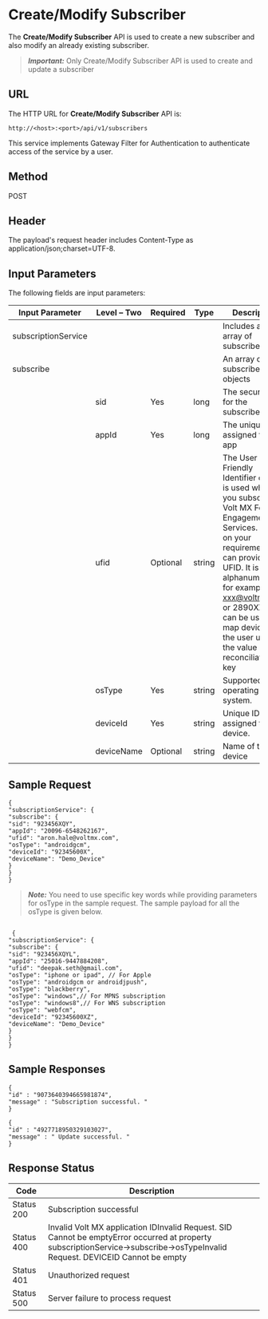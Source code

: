 
# Create/Modify Subscriber

The **Create/Modify Subscriber** API is used to create a new subscriber and also modify an already existing subscriber.

> **_Important:_** Only Create/Modify Subscriber API is used to create and update a subscriber

## URL

The HTTP URL for **Create/Modify Subscriber** API is:

```
http://<host>:<port>/api/v1/subscribers
```

This service implements Gateway Filter for Authentication to authenticate access of the service by a user.

## Method

POST

## Header

The payload's request header includes Content-Type as application/json;charset=UTF-8.

## Input Parameters

The following fields are input parameters:

| Input Parameter     | Level – Two | Required | Type   | Description                                                                                                                                                                                                                                                                                              |
| ------------------- | ----------- | -------- | ------ | -------------------------------------------------------------------------------------------------------------------------------------------------------------------------------------------------------------------------------------------------------------------------------------------------------- |
| subscriptionService |             |          |        | Includes an array of subscribe                                                                                                                                                                                                                                                                           |
| subscribe           |             |          |        | An array of subscribe objects                                                                                                                                                                                                                                                                            |
|                     | sid         | Yes      | long   | The security ID for the subscriber                                                                                                                                                                                                                                                                       |
|                     | appId       | Yes      | long   | The unique ID assigned to an app                                                                                                                                                                                                                                                                         |
|                     | ufid        | Optional | string | The User Friendly Identifier or UFID is used when you subscribe to Volt MX Foundry Engagement Services. Based on your requirement, you can provide a UFID. It is alphanumeric, for example xxx@voltmx.com or 2890XZCY. It can be used to map devices to the user using the value as a reconciliation key |
|                     | osType      | Yes      | string | Supported operating system.                                                                                                                                                                                                                                                                              |
|                     | deviceId    | Yes      | string | Unique ID assigned to a device.                                                                                                                                                                                                                                                                          |
|                     | deviceName  | Optional | string | Name of the device                                                                                                                                                                                                                                                                                       |

## Sample Request

```
{
"subscriptionService": {
"subscribe": {
"sid": "923456XQY",
"appId": "20096-6548262167",
"ufid": "aron.hale@voltmx.com",
"osType": "androidgcm",
"deviceId": "92345600X",
"deviceName": "Demo_Device"
}
}
}
```

> **_Note:_** You need to use specific key words while providing parameters for osType in the sample request. The sample payload for all the osType is given below.

```
  
 {
"subscriptionService": {
"subscribe": {
"sid": "923456XQYL",
"appId": "25016-9447884208",
"ufid": "deepak.seth@gmail.com",
"osType": "iphone or ipad", // For Apple
"osType": "androidgcm or androidjpush",
"osType": "blackberry",
"osType": "windows",// For MPNS subscription
"osType": "windows8",// For WNS subscription
"osType": "webfcm",
"deviceId": "92345600XZ",
"deviceName": "Demo_Device"
}
}
}
```

## Sample Responses

```
{
"id" : "9073640394665981874",
"message" : "Subscription successful. "
}
```
```
{
"id" : "4927718950329103027",
"message" : " Update successful. "
}
```

## Response Status

| Code       | Description                                                                                                                                                                  |
| ---------- | ---------------------------------------------------------------------------------------------------------------------------------------------------------------------------- |
| Status 200 | Subscription successful                                                                                                                                                      |
| Status 400 | Invalid Volt MX application IDInvalid Request. SID Cannot be emptyError occurred at property subscriptionService->subscribe->osTypeInvalid Request. DEVICEID Cannot be empty |
| Status 401 | Unauthorized request                                                                                                                                                         |
| Status 500 | Server failure to process request                                                                                                                                            |
